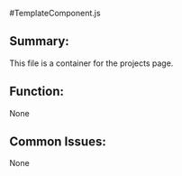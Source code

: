 #TemplateComponent.js

## Summary: 
This file is a container for the projects page.

## Function:
None

## Common Issues: 
None